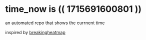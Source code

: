 # time_now is (( 1715691600801 ))

an automated repo that shows the currnent time

inspired by [breakingheatmap](https://github.com/breakingheatmap/breakingheatmap)
